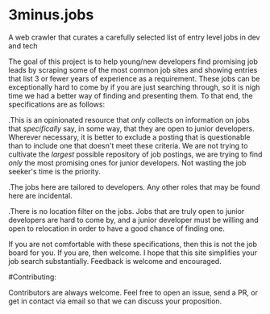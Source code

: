 # 3minus.jobs
A web crawler that curates a carefully selected list of entry level jobs in dev and tech

The goal of this project is to help young/new developers find promising job leads by scraping some of the most common job sites and 
showing entries that list 3 or fewer years of experience as a requirement. These jobs can be exceptionally hard to come by if 
you are just searching through, so it is nigh time we had a better way of finding and presenting them. To that end, the specifications are
as follows: 

.This is an opinionated resource that *only* collects on information on jobs that *specifically* say, in some way, that they are open 
to junior developers. Wherever necessary, it is better to exclude a posting that is questionable than to include one that doesn't meet
these criteria. We are not trying to cultivate the *largest* possible repository of job postings, we are trying to find *only* the most 
promising ones for junior developers. Not wasting the job seeker's time is the priority. 

.The jobs here are tailored to developers. Any other roles that may be found here are incidental. 

.There is no location filter on the jobs. Jobs that are truly open to junior developers are hard to come by, and a junior developer must 
be willing and open to relocation in order to have a good chance of finding one. 

If you are not comfortable with these specifications, then this is not the job board for you. If you are,  then welcome. I hope that
this site simplifies your job search substantially. Feedback is welcome and encouraged. 

#Contributing: 

Contributors are always welcome. Feel free to open an issue, send a PR, or get in contact via email so that we can discuss your
proposition.

